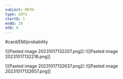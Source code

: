 ```yaml
---
subject: MATH
type: GOTS
startQ: 1
endQ: 20
atQ: 8
---
```

#card/EM/probability 

![[Pasted image 20231017132207.png]]::![[Pasted image 20231017132218.png]] <!--SR:!2023-11-20,10,279-->


![[Pasted image 20231017132637.png]]::![[Pasted image 20231017132657.png]] <!--SR:!2023-11-10,1,130-->